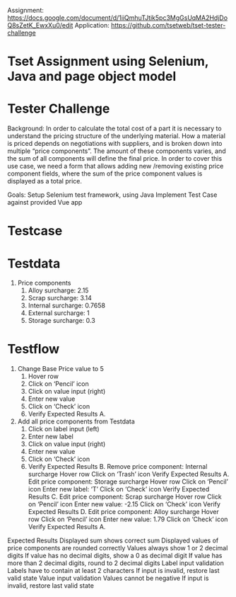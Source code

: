 Assignment: https://docs.google.com/document/d/1iiQmhuTJtik5pc3MgGsUqMA2HdjDoQ8sZetK_EwxXu0/edit
Application: https://github.com/tsetweb/tset-tester-challenge

# Tset Assignment using Selenium, Java and page object model

# Tester Challenge

Background:
In order to calculate the total cost of a part it is necessary to understand the pricing structure of the underlying material. How a material is priced depends on negotiations with suppliers, and is broken down into multiple “price components”. The amount of these components varies, and the sum of all components will define the final price.
In order to cover this use case, we need a form that allows adding new /removing existing price component fields, where the sum of the price component values is displayed as a total price.

Goals:
Setup Selenium test framework, using Java
Implement Test Case against provided Vue app

# Testcase
# Testdata
1. Price components
   1. Alloy surcharge: 2.15
   2. Scrap surcharge: 3.14
   3. Internal surcharge: 0.7658
   4. External surcharge: 1
   5. Storage surcharge: 0.3

# Testflow
1. Change Base Price value to 5
   1. Hover row
   2. Click on ‘Pencil’ icon
   3. Click on value input (right)
   4. Enter new value
   5. Click on ‘Check’ icon
   6. Verify Expected Results A.
2. Add all price components from Testdata
   1. Click on label input (left)
   2. Enter new label
   3. Click on value input (right)
   4. Enter new value
   5. Click on ‘Check’ icon
   6. Verify Expected Results B.
Remove price component: Internal surcharge
Hover row
Click on ‘Trash’ icon
Verify Expected Results A.
Edit price component: Storage surcharge
Hover row
Click on ‘Pencil’ icon
Enter new label: ‘T’
Click on ‘Check’ icon
Verify Expected Results C.
Edit price component: Scrap surcharge
Hover row
Click on ‘Pencil’ icon
Enter new value: -2.15
Click on ‘Check’ icon
Verify Expected Results D.
Edit price component: Alloy surcharge
Hover row
Click on ‘Pencil’ icon
Enter new value: 1.79
Click on ‘Check’ icon
Verify Expected Results A.

Expected Results
Displayed sum shows correct sum
Displayed values of price components are rounded correctly
Values always show 1 or 2 decimal digits
If value has no decimal digits, show a 0 as decimal digit
If value has more than 2 decimal digits, round to 2 decimal digits
Label input validation
Labels have to contain at least 2 characters
If input is invalid, restore last valid state
Value input validation
Values cannot be negative
If input is invalid, restore last valid state
